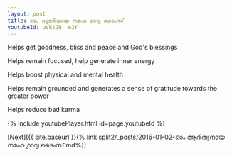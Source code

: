 ```yaml
---
layout: post
title: ഓം വ്യാദിഷായ നമഹ ൧൦൮ ടൈംസ്
youtubeId: uVktGQ__eJY
---
```

 
 
Helps get goodness, bliss and peace and God's blessings
 
Helps remain focused, help generate inner energy 
 
Helps boost physical and mental health 
 
Helps remain grounded and generates a sense of gratitude towards the greater power 
 
Helps reduce bad karma
 
 
 
 


{% include youtubePlayer.html id=page.youtubeId %}
 
[Next]({{ site.baseurl }}{% link  split2/_posts/2016-01-02-ഓം ആദിത്യനായ നമഹ ൧൦൮ ടൈംസ്.md%})
 
